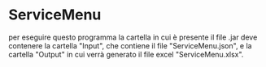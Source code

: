 # ServiceMenu

per eseguire questo programma la cartella in cui è presente il file .jar deve contenere la cartella "Input", che contiene il file "ServiceMenu.json", e la cartella "Output" in cui verrà generato il file excel "ServiceMenu.xlsx".